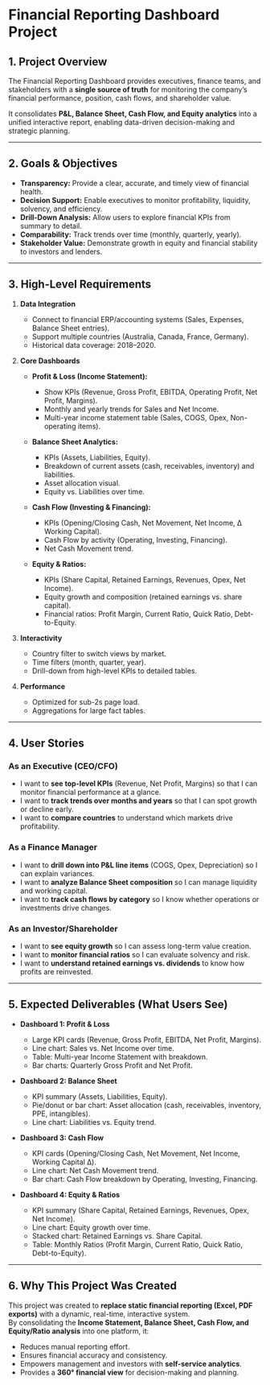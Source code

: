 # Financial Reporting Dashboard Project

## 1. Project Overview
The Financial Reporting Dashboard provides executives, finance teams, and stakeholders with a **single source of truth** for monitoring the company’s financial performance, position, cash flows, and shareholder value.  

It consolidates **P&L, Balance Sheet, Cash Flow, and Equity analytics** into a unified interactive report, enabling data-driven decision-making and strategic planning.

---

## 2. Goals & Objectives
- **Transparency:** Provide a clear, accurate, and timely view of financial health.
- **Decision Support:** Enable executives to monitor profitability, liquidity, solvency, and efficiency.
- **Drill-Down Analysis:** Allow users to explore financial KPIs from summary to detail.
- **Comparability:** Track trends over time (monthly, quarterly, yearly).
- **Stakeholder Value:** Demonstrate growth in equity and financial stability to investors and lenders.

---

## 3. High-Level Requirements
1. **Data Integration**
   - Connect to financial ERP/accounting systems (Sales, Expenses, Balance Sheet entries).
   - Support multiple countries (Australia, Canada, France, Germany).
   - Historical data coverage: 2018–2020.

2. **Core Dashboards**
   - **Profit & Loss (Income Statement):**
     - Show KPIs (Revenue, Gross Profit, EBITDA, Operating Profit, Net Profit, Margins).
     - Monthly and yearly trends for Sales and Net Income.
     - Multi-year income statement table (Sales, COGS, Opex, Non-operating items).

   - **Balance Sheet Analytics:**
     - KPIs (Assets, Liabilities, Equity).
     - Breakdown of current assets (cash, receivables, inventory) and liabilities.
     - Asset allocation visual.
     - Equity vs. Liabilities over time.

   - **Cash Flow (Investing & Financing):**
     - KPIs (Opening/Closing Cash, Net Movement, Net Income, Δ Working Capital).
     - Cash Flow by activity (Operating, Investing, Financing).
     - Net Cash Movement trend.

   - **Equity & Ratios:**
     - KPIs (Share Capital, Retained Earnings, Revenues, Opex, Net Income).
     - Equity growth and composition (retained earnings vs. share capital).
     - Financial ratios: Profit Margin, Current Ratio, Quick Ratio, Debt-to-Equity.

3. **Interactivity**
   - Country filter to switch views by market.
   - Time filters (month, quarter, year).
   - Drill-down from high-level KPIs to detailed tables.

4. **Performance**
   - Optimized for sub-2s page load.
   - Aggregations for large fact tables.

---

## 4. User Stories

### As an **Executive (CEO/CFO)**
- I want to **see top-level KPIs** (Revenue, Net Profit, Margins) so that I can monitor financial performance at a glance.
- I want to **track trends over months and years** so that I can spot growth or decline early.
- I want to **compare countries** to understand which markets drive profitability.

### As a **Finance Manager**
- I want to **drill down into P&L line items** (COGS, Opex, Depreciation) so I can explain variances.
- I want to **analyze Balance Sheet composition** so I can manage liquidity and working capital.
- I want to **track cash flows by category** so I know whether operations or investments drive changes.

### As an **Investor/Shareholder**
- I want to **see equity growth** so I can assess long-term value creation.
- I want to **monitor financial ratios** so I can evaluate solvency and risk.
- I want to **understand retained earnings vs. dividends** to know how profits are reinvested.

---

## 5. Expected Deliverables (What Users See)

- **Dashboard 1: Profit & Loss**
  - Large KPI cards (Revenue, Gross Profit, EBITDA, Net Profit, Margins).
  - Line chart: Sales vs. Net Income over time.
  - Table: Multi-year Income Statement with breakdown.
  - Bar charts: Quarterly Gross Profit and Net Profit.

- **Dashboard 2: Balance Sheet**
  - KPI summary (Assets, Liabilities, Equity).
  - Pie/donut or bar chart: Asset allocation (cash, receivables, inventory, PPE, intangibles).
  - Line chart: Liabilities vs. Equity trend.

- **Dashboard 3: Cash Flow**
  - KPI cards (Opening/Closing Cash, Net Movement, Net Income, Working Capital Δ).
  - Line chart: Net Cash Movement trend.
  - Bar chart: Cash Flow breakdown by Operating, Investing, Financing.

- **Dashboard 4: Equity & Ratios**
  - KPI summary (Share Capital, Retained Earnings, Revenues, Opex, Net Income).
  - Line chart: Equity growth over time.
  - Stacked chart: Retained Earnings vs. Share Capital.
  - Table: Monthly Ratios (Profit Margin, Current Ratio, Quick Ratio, Debt-to-Equity).

---

## 6. Why This Project Was Created
This project was created to **replace static financial reporting (Excel, PDF exports)** with a dynamic, real-time, interactive system.  
By consolidating the **Income Statement, Balance Sheet, Cash Flow, and Equity/Ratio analysis** into one platform, it:
- Reduces manual reporting effort.
- Ensures financial accuracy and consistency.
- Empowers management and investors with **self-service analytics**.
- Provides a **360° financial view** for decision-making and planning.
